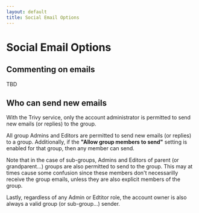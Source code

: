 ```yaml
---
layout: default
title: Social Email Options
---
```


# Social Email Options

## Commenting on emails

TBD

## Who can send new emails

<div class="trivy only">

  With the Trivy service, only the account administrator is permitted to send 
  new emails (or replies) to the group.

</div>

<div class="gv">

All group Admins and Editors are permitted to send new emails (or
replies) to a group.  Additionally, if the **"Allow group members to
send"** setting is enabled for that group, then any member can send.

</div>

<div class="adv">

Note that in the case of sub-groups, Admins and Editors of parent (or
grandparent...) groups are also permitted to send to the group.  This
may at times cause some confusion since these members don't
necessarilly receive the group emails, unless they are also explicit members
of the group.
     
</div>

<div class="support">

Lastly, regardless of any Admin or Edtitor role, the account owner is also always a valid
group (or sub-group...) sender.

</div>

